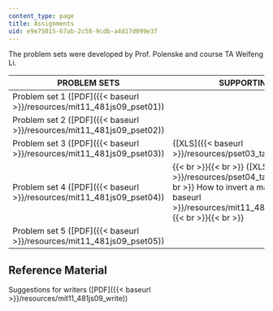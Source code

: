 ```yaml
---
content_type: page
title: Assignments
uid: e9e75015-67ab-2c58-9cdb-a4d17d099e37
---
```


The problem sets were developed by Prof. Polenske and course TA Weifeng Li.

| PROBLEM SETS | SUPPORTING FILES |
| --- | --- |
| Problem set 1 ([PDF]({{< baseurl >}}/resources/mit11_481js09_pset01)) | &nbsp; |
| Problem set 2 ([PDF]({{< baseurl >}}/resources/mit11_481js09_pset02)) | &nbsp; |
| Problem set 3 ([PDF]({{< baseurl >}}/resources/mit11_481js09_pset03)) | ([XLS]({{< baseurl >}}/resources/pset03_table)) |
| Problem set 4 ([PDF]({{< baseurl >}}/resources/mit11_481js09_pset04)) |  {{< br >}}{{< br >}} ([XLS]({{< baseurl >}}/resources/pset04_table)) {{< br >}}{{< br >}} How to invert a matrix ([PDF]({{< baseurl >}}/resources/mit11_481js09_pset04_info)) {{< br >}}{{< br >}}  |
| Problem set 5 ([PDF]({{< baseurl >}}/resources/mit11_481js09_pset05)) |   

Reference Material
------------------

Suggestions for writers ([PDF]({{< baseurl >}}/resources/mit11_481js09_write))